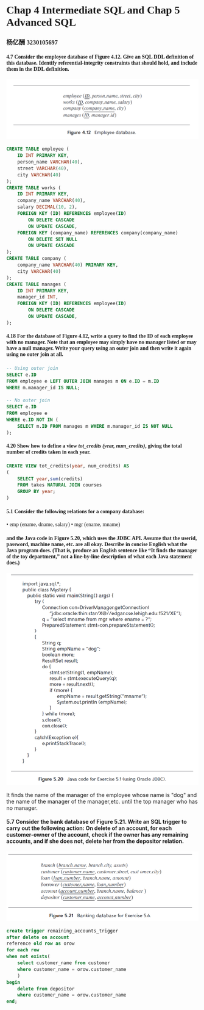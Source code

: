 <span style="font-family: 'Times New Roman';">

# Chap 4 Intermediate SQL and Chap 5 Advanced SQL 
### 杨亿酬 3230105697   
#### 4.7 Consider the employee database of Figure 4.12. Give an SQL DDL definition of this database. Identify referential-integrity constraints that should hold, and include them in the DDL definition.
</span>

![alt text](image.png)  
```sql
CREATE TABLE employee (
    ID INT PRIMARY KEY,           
    person_name VARCHAR(40),     
    street VARCHAR(40),          
    city VARCHAR(40)           
);
CREATE TABLE works (
    ID INT PRIMARY KEY,              
    company_name VARCHAR(40),       
    salary DECIMAL(10, 2), 
    FOREIGN KEY (ID) REFERENCES employee(ID) 
        ON DELETE CASCADE        
        ON UPDATE CASCADE,             
    FOREIGN KEY (company_name) REFERENCES company(company_name) 
        ON DELETE SET NULL           
        ON UPDATE CASCADE          
);
CREATE TABLE company (
    company_name VARCHAR(40) PRIMARY KEY,  
    city VARCHAR(40)                     
);
CREATE TABLE manages (
    ID INT PRIMARY KEY,                              
    manager_id INT,                         
    FOREIGN KEY (ID) REFERENCES employee(ID) 
        ON DELETE CASCADE               
        ON UPDATE CASCADE,           
);
```
<span style="font-family: 'Times New Roman';">
<div STYLE="page-break-after: always;"></div>

#### 4.18 For the database of Figure 4.12, write a query to find the ID of each employee with no manager. Note that an employee may simply have no manager listed or may have a null manager. Write your query using an outer join and then write it again using no outer join at all.
</span>

```sql
-- Using outer join
SELECT e.ID
FROM employee e LEFT OUTER JOIN manages m ON e.ID = m.ID
WHERE m.manager_id IS NULL;

-- No outer join
SELECT e.ID
FROM employee e
WHERE e.ID NOT IN (
    SELECT m.ID FROM manages m WHERE m.manager_id IS NOT NULL
);
```
<span style="font-family: 'Times New Roman';">

#### 4.20 Show how to define a view *tot_credits (year, num_credits)*, giving the total number of credits taken in each year.
</span>

```sql
CREATE VIEW tot_credits(year, num_credits) AS
(
    SELECT year,sum(credits)
    FROM takes NATURAL JOIN courses
    GROUP BY year;
)
```
<span style="font-family: 'Times New Roman';">

#### 5.1 Consider the following relations for a company database:
• emp (ename, dname, salary)
• mgr (ename, mname)
#### and the Java code in Figure 5.20, which uses the JDBC API. Assume that the userid, password, machine name, etc. are all okay. Describe in concise English what the Java program does. (That is, produce an English sentence like “It finds the manager of the toy department,” not a line-by-line description of what each Java statement does.)
</span>

![alt text](image-1.png)  
<span style="font-family: 'Times New Roman';">

It finds the name of the manager of the employee whose name is "dog" and the name of the manager of the manager,etc. until the top manager who has no manager.  

#### 5.7 Consider the bank database of Figure 5.21. Write an SQL trigger to carry out the following action: On delete of an account, for each customer-owner of the account, check if the owner has any remaining accounts, and if she does not, delete her from the depositor relation.
</span>

![alt text](image-2.png)
```sql
create trigger remaining_accounts_trigger
after delete on account
reference old row as orow
for each row
when not exists(
    select customer_name from customer
    where customer_name = orow.customer_name
    )
begin
    delete from depositor 
    where customer_name = orow.customer_name
end;
```
